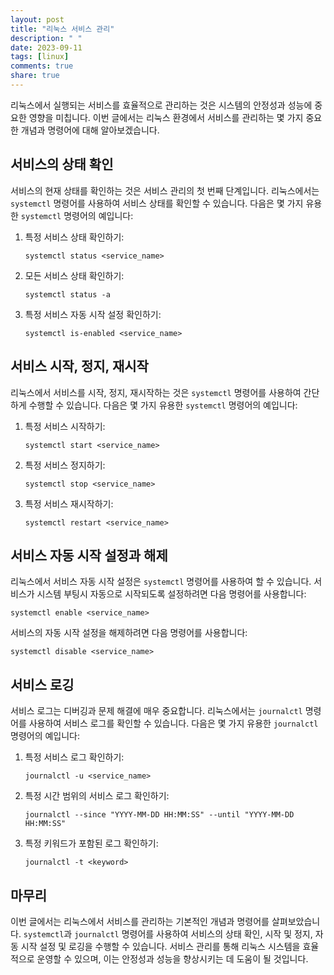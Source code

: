```yaml
---
layout: post
title: "리눅스 서비스 관리"
description: " "
date: 2023-09-11
tags: [linux]
comments: true
share: true
---
```


리눅스에서 실행되는 서비스를 효율적으로 관리하는 것은 시스템의 안정성과 성능에 중요한 영향을 미칩니다. 이번 글에서는 리눅스 환경에서 서비스를 관리하는 몇 가지 중요한 개념과 명령어에 대해 알아보겠습니다.

## 서비스의 상태 확인

서비스의 현재 상태를 확인하는 것은 서비스 관리의 첫 번째 단계입니다. 리눅스에서는 `systemctl` 명령어를 사용하여 서비스 상태를 확인할 수 있습니다. 다음은 몇 가지 유용한 `systemctl` 명령어의 예입니다:

1. 특정 서비스 상태 확인하기:
   ```
   systemctl status <service_name>
   ```

2. 모든 서비스 상태 확인하기:
   ```
   systemctl status -a
   ```

3. 특정 서비스 자동 시작 설정 확인하기:
   ```
   systemctl is-enabled <service_name>
   ```

## 서비스 시작, 정지, 재시작

리눅스에서 서비스를 시작, 정지, 재시작하는 것은 `systemctl` 명령어를 사용하여 간단하게 수행할 수 있습니다. 다음은 몇 가지 유용한 `systemctl` 명령어의 예입니다:

1. 특정 서비스 시작하기:
   ```
   systemctl start <service_name>
   ```

2. 특정 서비스 정지하기:
   ```
   systemctl stop <service_name>
   ```

3. 특정 서비스 재시작하기:
   ```
   systemctl restart <service_name>
   ```

## 서비스 자동 시작 설정과 해제

리눅스에서 서비스 자동 시작 설정은 `systemctl` 명령어를 사용하여 할 수 있습니다. 서비스가 시스템 부팅시 자동으로 시작되도록 설정하려면 다음 명령어를 사용합니다:

```
systemctl enable <service_name>
```

서비스의 자동 시작 설정을 해제하려면 다음 명령어를 사용합니다:

```
systemctl disable <service_name>
```

## 서비스 로깅

서비스 로그는 디버깅과 문제 해결에 매우 중요합니다. 리눅스에서는 `journalctl` 명령어를 사용하여 서비스 로그를 확인할 수 있습니다. 다음은 몇 가지 유용한 `journalctl` 명령어의 예입니다:

1. 특정 서비스 로그 확인하기:
   ```
   journalctl -u <service_name>
   ```

2. 특정 시간 범위의 서비스 로그 확인하기:
   ```
   journalctl --since "YYYY-MM-DD HH:MM:SS" --until "YYYY-MM-DD HH:MM:SS"
   ```

3. 특정 키워드가 포함된 로그 확인하기:
   ```
   journalctl -t <keyword>
   ```

## 마무리

이번 글에서는 리눅스에서 서비스를 관리하는 기본적인 개념과 명령어를 살펴보았습니다. `systemctl`과 `journalctl` 명령어를 사용하여 서비스의 상태 확인, 시작 및 정지, 자동 시작 설정 및 로깅을 수행할 수 있습니다. 서비스 관리를 통해 리눅스 시스템을 효율적으로 운영할 수 있으며, 이는 안정성과 성능을 향상시키는 데 도움이 될 것입니다.